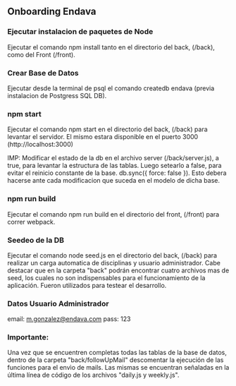 ## Onboarding Endava

### Ejecutar instalacion de paquetes de Node
Ejecutar el comando npm install tanto en el directorio del back, (/back), como del Front (/front).

### Crear Base de Datos
Ejecutar desde la terminal de psql el comando createdb endava (previa instalacion de Postgress SQL DB).

### npm start
Ejecutar el comando npm start en el directorio del back, (/back) para levantar el servidor. El mismo estara disponible en el puerto 3000 (http://localhost:3000)

IMP: Modificar el estado de la db en el archivo server (/back/server.js), a true, para levantar la estructura de las tablas. Luego setearlo a false, para evitar el reinicio constante de la base. db.sync({ force: false }). Esto debera hacerse ante cada modificacion que suceda en el modelo de dicha base.

### npm run build
Ejecutar el comando npm run build en el directorio del front, (/front) para correr webpack.

### Seedeo de la DB
Ejecutar el comando node seed.js en el directorio del back, (/back) para realizar un carga automatica de disciplinas y usuario administrador.
Cabe destacar que en la carpeta "back" podrán encontrar cuatro archivos mas de seed, los cuales no son indispensables para el funcionamiento de la aplicación. Fueron utilizados para testear el desarrollo.

### Datos Usuario Administrador
email: m.gonzalez@endava.com 
pass: 123

### Importante:
Una vez que se encuentren completas todas las tablas de la base de datos, dentro de la carpeta "back/followUpMail" descomentar la ejecución de las funciones para el envìo de mails. Las mismas se encuentran señaladas en la última línea de código de los archivos "daily.js y weekly.js".
